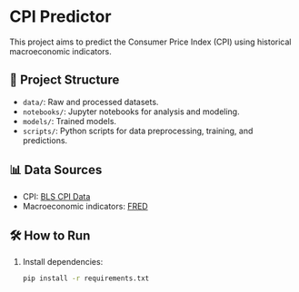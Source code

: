# CPI Predictor

This project aims to predict the Consumer Price Index (CPI) using historical macroeconomic indicators.

## 📂 Project Structure
- `data/`: Raw and processed datasets.
- `notebooks/`: Jupyter notebooks for analysis and modeling.
- `models/`: Trained models.
- `scripts/`: Python scripts for data preprocessing, training, and predictions.

## 📊 Data Sources
- CPI: [BLS CPI Data](https://www.bls.gov/cpi/data.htm)
- Macroeconomic indicators: [FRED](https://fred.stlouisfed.org/)

## 🛠️ How to Run

1. Install dependencies:
   ```bash
   pip install -r requirements.txt
